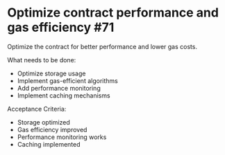 # Optimize contract performance and gas efficiency #71

Optimize the contract for better performance and lower gas costs.

What needs to be done:
- Optimize storage usage
- Implement gas-efficient algorithms
- Add performance monitoring
- Implement caching mechanisms

Acceptance Criteria:
- Storage optimized
- Gas efficiency improved
- Performance monitoring works
- Caching implemented

